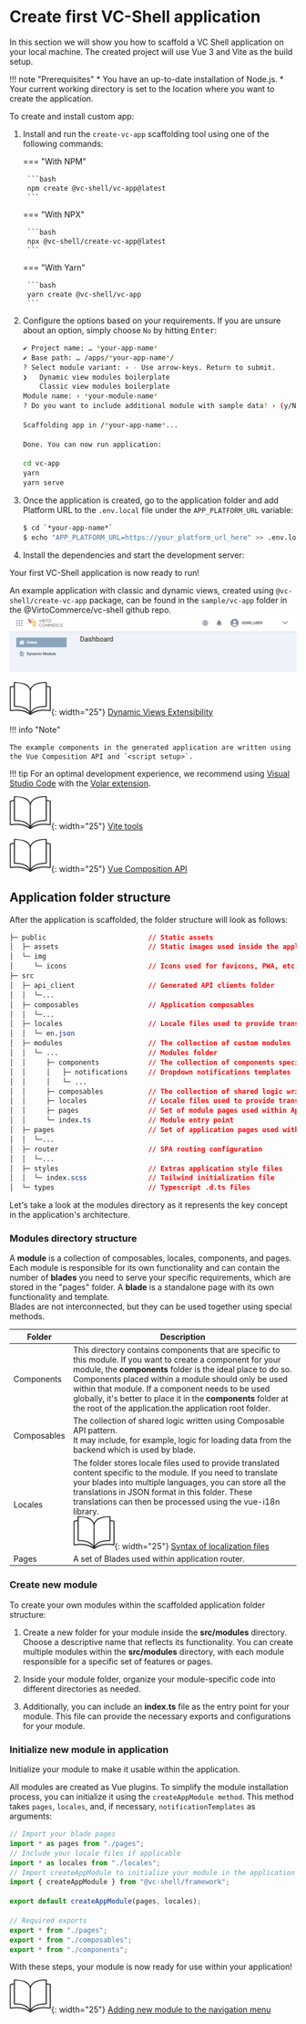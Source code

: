 # Create first VC-Shell application

In this section we will show you how to scaffold a VC Shell application on your local machine. The created project will use Vue 3 and Vite as the build setup.

!!! note "Prerequisites"
    * You have an up-to-date installation of Node.js.
    * Your current working directory is set to the location where you want to create the application.

To create and install custom app:

1. Install and run the `create-vc-app` scaffolding tool using one of the following commands:

    === "With NPM"

        ```bash
        npm create @vc-shell/vc-app@latest
        ```

    === "With NPX"

        ```bash
        npx @vc-shell/create-vc-app@latest
        ```

    === "With Yarn"

        ```bash
        yarn create @vc-shell/vc-app
        ```

1. Configure the options based on your requirements. If you are unsure about an option, simply choose `No` by hitting <kbd>Enter</kbd>:

    ```bash
    ✔ Project name: … *your-app-name*
    ✔ Base path: … /apps/*your-app-name*/
    ? Select module variant: › - Use arrow-keys. Return to submit.
    ❯   Dynamic view modules boilerplate
        Classic view modules boilerplate
    Module name: › *your-module-name*
    ? Do you want to include additional module with sample data? › (y/N)

    Scaffolding app in /*your-app-name*...

    Done. You can now run application:

    cd vc-app
    yarn
    yarn serve
    ```

1. Once the application is created, go to the application folder and add Platform URL to the `.env.local` file under the `APP_PLATFORM_URL` variable:

    ```bash
    $ cd `*your-app-name*`
    $ echo "APP_PLATFORM_URL=https://your_platform_url_here" >> .env.local
    ```

2. Install the dependencies and start the development server:

Your first VC-Shell application is now ready to run!

An example application with classic and dynamic views, created using `@vc-shell/create-vc-app` package, can be found in the `sample/vc-app` folder in the @VirtoCommerce/vc-shell github repo.
![New app](../../media/new-app.png)

![Readmore](../../media/readmore.png){: width="25"} [Dynamic Views Extensibility](../Extensibility/overview.md)

!!! info "Note"

    The example components in the generated application are written using the Vue Composition API and `<script setup>`.


!!! tip
    For an optimal development experience, we recommend using [Visual Studio Code](https://code.visualstudio.com/) with the [Volar extension](https://marketplace.visualstudio.com/items?itemName=Vue.volar).

![Readmore](../../media/readmore.png){: width="25"} [Vite tools](https://vitejs.dev/)

![Readmore](../../media/readmore.png){: width="25"} [Vue Composition API](https://vuejs.org/guide/introduction.html#composition-api)

## Application folder structure

After the application is scaffolded, the folder structure will look as follows:

```css hl_lines="12 13 14 15 16 17 18 19 20"
├─ public                         // Static assets
│  ├─ assets                      // Static images used inside the application.
│  └─ img
│     └─ icons                    // Icons used for favicons, PWA, etc.
├─ src
│  ├─ api_client                  // Generated API clients folder
│  │  └─...
│  ├─ composables                 // Application composables
│  │  └─...
│  ├─ locales                     // Locale files used to provide translated content
│  │  └─ en.json
│  ├─ modules                     // The collection of custom modules
│  │  └─ ...                      // Modules folder
│  │     ├─ components            // The collection of components specific for this module
│  │     │   ├─ notifications     // Dropdown notifications templates
│  │     │   └─ ...
│  │     ├─ composables           // The collection of shared logic written using Composable API pattern.
│  │     ├─ locales               // Locale files used to provide translated content specific for this module
│  │     ├─ pages                 // Set of module pages used within Application router
│  │     └─ index.ts              // Module entry point
│  ├─ pages                       // Set of application pages used within Application router.
│  │  └─...
│  ├─ router                      // SPA routing configuration
│  │  └─...
│  ├─ styles                      // Extras application style files
│  │  └─ index.scss               // Tailwind initialization file
│  └─ types                       // Typescript .d.ts files
```

Let's take a look at the modules directory as it represents the key concept in the application's architecture.

### Modules directory structure

A **module** is a collection of composables, locales, components, and pages. Each module is responsible for its own functionality and can contain the number of **blades** you need to serve your specific requirements, which are stored in the "pages" folder. A **blade** is a standalone page with its own functionality and template. <br>Blades are not interconnected, but they can be used together using special methods.

| Folder               	| Description                                                                                                 	|
|--------------------	|--------------------------------------------------------------------------------------------------------------	|
| Components  	        | This directory contains components that are specific to this module. If you want to create a component for your module, the **components** folder is the ideal place to do so. Components placed within a module should only be used within that module. If a component needs to be used globally, it's better to place it in the **components** folder at the root of the application.the application root folder. |
| Composables        	| The collection of shared logic written using Composable API pattern.<br>It may include, for example, logic for loading data from the backend which is used by blade.                                                                                                                                                                 	|
| Locales      	        | The folder stores locale files used to provide translated content specific to the module. If you need to translate your blades into multiple languages, you can store all the translations in JSON format in this folder. These translations can then be processed using the vue-i18n library. <br> ![Readmore](../../media/readmore.png){: width="25"} [Syntax of localization files](https://kazupon.github.io/vue-i18n/) |
| Pages                 | A set of Blades used within application router.

### Create new module

To create your own modules within the scaffolded application folder structure:

1. Create a new folder for your module inside the **src/modules** directory. Choose a descriptive name that reflects its functionality. You can create multiple modules within the **src/modules** directory, with each module responsible for a specific set of features or pages.

1. Inside your module folder, organize your module-specific code into different directories as needed.

1. Additionally, you can include an **index.ts** file as the entry point for your module. This file can provide the necessary exports and configurations for your module.


### Initialize new module in application

Initialize your module to make it usable within the application.

All modules are created as Vue plugins. To simplify the module installation process, you can initialize it using the `createAppModule method`. This method takes `pages`, `locales`, and, if necessary, `notificationTemplates` as arguments:

```typescript title="index.ts" linenums="1"
// Import your blade pages
import * as pages from "./pages";
// Include your locale files if applicable
import * as locales from "./locales";
// Import createAppModule to initialize your module in the application
import { createAppModule } from "@vc-shell/framework";

export default createAppModule(pages, locales);

// Required exports
export * from "./pages";
export * from "./composables";
export * from "./components";
```

With these steps, your module is now ready for use within your application!

![Readmore](../../media/readmore.png){: width="25"} [Adding new module to the navigation menu](../Essentials/navigation.md)
